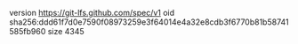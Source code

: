 version https://git-lfs.github.com/spec/v1
oid sha256:ddd61f7d0e7590f08973259e3f64014e4a32e8cdb3f6770b81b58741585fb960
size 4345
